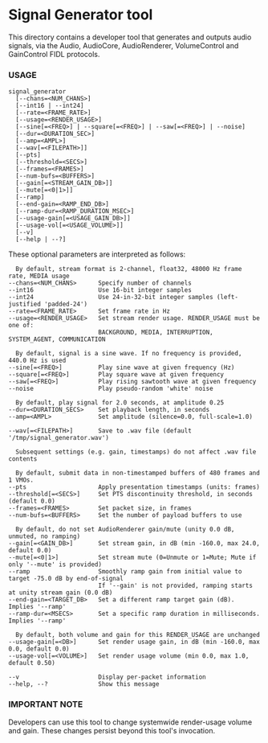 # Signal Generator tool

This directory contains a developer tool that generates and outputs audio signals, via the Audio,
AudioCore, AudioRenderer, VolumeControl and GainControl FIDL protocols.

### USAGE

    signal_generator
      [--chans=<NUM_CHANS>]
      [--int16 | --int24]
      [--rate=<FRAME_RATE>]
      [--usage=<RENDER_USAGE>]
      [--sine[=<FREQ>] | --square[=<FREQ>] | --saw[=<FREQ>] | --noise]
      [--dur=<DURATION_SEC>]
      [--amp=<AMPL>]
      [--wav[=<FILEPATH>]]
      [--pts]
      [--threshold=<SECS>]
      [--frames=<FRAMES>]
      [--num-bufs=<BUFFERS>]
      [--gain[=<STREAM_GAIN_DB>]]
      [--mute[=<0|1>]]
      [--ramp]
      [--end-gain=<RAMP_END_DB>]
      [--ramp-dur=<RAMP_DURATION_MSEC>]
      [--usage-gain[=<USAGE_GAIN_DB>]]
      [--usage-vol[=<USAGE_VOLUME>]]
      [--v]
      [--help | --?]

These optional parameters are interpreted as follows:

      By default, stream format is 2-channel, float32, 48000 Hz frame rate, MEDIA usage
    --chans=<NUM_CHANS>      Specify number of channels
    --int16                  Use 16-bit integer samples
    --int24                  Use 24-in-32-bit integer samples (left-justified 'padded-24')
    --rate=<FRAME_RATE>      Set frame rate in Hz
    --usage=<RENDER_USAGE>   Set stream render usage. RENDER_USAGE must be one of:
                             BACKGROUND, MEDIA, INTERRUPTION, SYSTEM_AGENT, COMMUNICATION

      By default, signal is a sine wave. If no frequency is provided, 440.0 Hz is used
    --sine[=<FREQ>]          Play sine wave at given frequency (Hz)
    --square[=<FREQ>]        Play square wave at given frequency
    --saw[=<FREQ>]           Play rising sawtooth wave at given frequency
    --noise                  Play pseudo-random 'white' noise

      By default, play signal for 2.0 seconds, at amplitude 0.25
    --dur=<DURATION_SECS>    Set playback length, in seconds
    --amp=<AMPL>             Set amplitude (silence=0.0, full-scale=1.0)

    --wav[=<FILEPATH>]       Save to .wav file (default '/tmp/signal_generator.wav')

      Subsequent settings (e.g. gain, timestamps) do not affect .wav file contents

      By default, submit data in non-timestamped buffers of 480 frames and 1 VMOs.
    --pts                    Apply presentation timestamps (units: frames)
    --threshold[=<SECS>]     Set PTS discontinuity threshold, in seconds (default 0.0)
    --frames=<FRAMES>        Set packet size, in frames
    --num-bufs=<BUFFERS>     Set the number of payload buffers to use

      By default, do not set AudioRenderer gain/mute (unity 0.0 dB, unmuted, no ramping)
    --gain[=<GAIN_DB>]       Set stream gain, in dB (min -160.0, max 24.0, default 0.0)
    --mute[=<0|1>]           Set stream mute (0=Unmute or 1=Mute; Mute if only '--mute' is provided)
    --ramp                   Smoothly ramp gain from initial value to target -75.0 dB by end-of-signal
                             If '--gain' is not provided, ramping starts at unity stream gain (0.0 dB)
    --end-gain=<TARGET_DB>   Set a different ramp target gain (dB). Implies '--ramp'
    --ramp-dur=<MSECS>       Set a specific ramp duration in milliseconds. Implies '--ramp'

      By default, both volume and gain for this RENDER_USAGE are unchanged
    --usage-gain[=<DB>]      Set render usage gain, in dB (min -160.0, max 0.0, default 0.0)
    --usage-vol[=<VOLUME>]   Set render usage volume (min 0.0, max 1.0, default 0.50)

    --v                      Display per-packet information
    --help, --?              Show this message

### IMPORTANT NOTE

Developers can use this tool to change systemwide render-usage volume and gain. These changes
persist beyond this tool's invocation.
